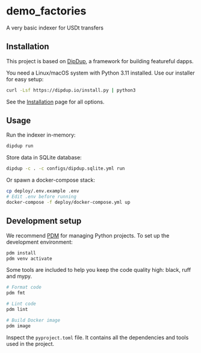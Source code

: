 # demo_factories

A very basic indexer for USDt transfers

## Installation

This project is based on [DipDup](https://dipdup.io), a framework for building featureful dapps.

You need a Linux/macOS system with Python 3.11 installed. Use our installer for easy setup:

```bash
curl -Lsf https://dipdup.io/install.py | python3
```

See the [Installation](https://dipdup.io/docs/installation) page for all options.

## Usage

Run the indexer in-memory:

```bash
dipdup run
```

Store data in SQLite database:

```bash
dipdup -c . -c configs/dipdup.sqlite.yml run
```

Or spawn a docker-compose stack:

```bash
cp deploy/.env.example .env
# Edit .env before running
docker-compose -f deploy/docker-compose.yml up
```

## Development setup

We recommend [PDM](https://pdm.fming.dev/latest/) for managing Python projects. To set up the development environment:

```bash
pdm install
pdm venv activate
```

Some tools are included to help you keep the code quality high: black, ruff and mypy.

```bash
# Format code
pdm fmt

# Lint code
pdm lint

# Build Docker image
pdm image
```

Inspect the `pyproject.toml` file. It contains all the dependencies and tools used in the project.